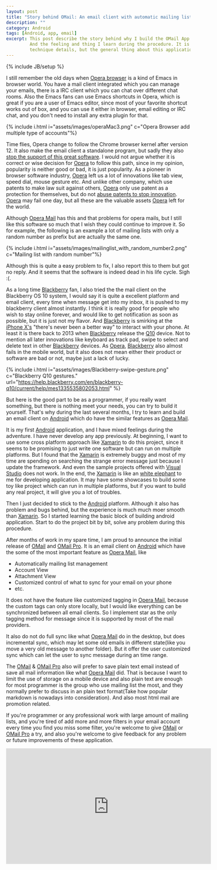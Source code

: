 ```yaml
---
layout: post
title: "Story behind OMail: An email client with automatic mailing list management on Android"
description: ""
category: Android
tags: [Android, app, email]
excerpt: This post describe the story behind why I build the OMail App on Android.
         And the feeling and thing I learn during the procedure. It is not about
         technique details, but the general thing about this application.
---
```

{% include JB/setup %}

I still remember the old days when [Opera browser][8] is a kind of Emacs in
browser world. You have a mail client integrated which you can manage your
emails, there is a IRC client which you can chat over different chat rooms.
Also the Emacs fans can use Emacs shortcuts in Opera, which is great if you
are a user of Emacs editor, since most of your favorite shortcut works out
of box, and you can use it either in browser, email editing or IRC chat, and
you don't need to install any extra plugin for that.


{% include i.html i="assets/images/operaMac3.png" c="Opera Browser add multiple type of accounts"%}


Time flies, Opera change to follow the Chrome browser kernel after version 12.
It also make the email client a standalone program, but sadly they also
[stop the support of this great software][1]. I would not argue whether it is
correct or wise decision for [Opera][8] to follow this path, since in my
opinion, popularity is neither good or bad, it is just popularity. As a pioneer
in browser software industry, [Opera][8] left us a lot of innovations like tab
view, speed dial, mouse gesture etc. And unlike other company, which use patents
to make law suit against others, [Opera][8] only use patent as a protection for
themselves, but do not [abuse patents to stop innovation][9]. [Opera][8] may
fail one day, but all these are the valuable assets [Opera][8] left for the
world.

Although [Opera Mail][1] has this and that problems for opera mails, but I still
like this software so much that I wish they could continue to improve it. 
So for example, the following is an example a lot of mailing lists with only 
a random number as prefix but are actually the same one.

{% include i.html i="assets/images/mailinglist_with_random_number2.png" c="Mailing list with random number"%}

Although this is quite a easy problem to fix, I also report this to them but got
no reply. And it seems that the software is indeed dead in his life cycle. Sigh :(.

As a long time [Blackberry](10) fan, I also tried the the mail client on the 
Blackberry OS 10 system, I would say it is quite a excellent platform and email
client, every time when message get into my inbox, it is pushed to my blackberry
client almost instantly. I think it is really good for people who wish to 
stay online forever, and would like to get notification as soon as possible,
but it is just not my flavor. And [Blackberry](10) is smirking at the 
[iPhone X's](11) "there's never been a better way" to interact with your phone.
At least it is there back to 2013 when [Blackberry](10) release the [Q10][12]
device. Not to mention all later innovations like keyboard as track pad, swipe
to select and delete text in other [Blackberry](10) devices. As [Opera][8],
[Blackberry](10) also almost fails in the mobile world, but it also does not 
mean either their product or software are bad or not, maybe just a lack of 
lucky.

{% include i.html i="assets/images/Blackberry-swipe-gesture.png" c="Blackberry Q10 gestures." url="https://help.blackberry.com/en/blackberry-q10/current/help/mes1335535802053.html" %}



But here is the good part to be as a programmer, if you really want something,
but there is nothing meet your needs, you can try to build it yourself. That's
why during the last several months, I try to learn and build an email client on
[Android][2] which do have the similar features as [Opera Mail][1].

It is my first [Android][2] application, and I have mixed feelings during the
adventure. I have never develop any app previously. At beginning, I want to use
some cross platform approach like [Xamarin][3] to do this project, since it
seems to be promising to just write one software but can run on multiple
platforms. But I found that the [Xamarin][3] is extremely buggy and most of my
time are spending on searching the strange error message just because I update
the framework. And even the sample projects offered with [Visual Studio][4] does
not work. In the end, the [Xamarin][3] is like an [white elephant][5] to me for
developing application. It may have some showcases to build some toy like
project which can run in multiple platforms, but if you want to build any real
project, it will give you a lot of troubles.

Then I just decided to stick to the [Android][2] platform. Although it also has
problem and bugs behind, but the experience is much much moer smooth than [Xamarin][3].
So I started learning the basic block of building android application. Start to do 
the project bit by bit, solve any problem during this procedure.

After months of work in my spare time, I am proud to announce the initial
release of [OMail][6] and [OMail Pro][7]. It is an email client on [Android][2]
which have the some of the most important feature as [Opera Mail][1], like

- Automatically mailing list management
- Account View
- Attachment View
- Customized control of what to sync for your email on your phone
- etc.

It does not have the feature like customized tagging in [Opera Mail][1], 
because the custom tags can only store locally, but I would like everything can be
synchronized between all email clients. So I implement star as the only tagging
method for message since it is supported by most of the mail providers.

It also do not do full sync like what [Opera Mail][1] do in the desktop, but
does incremental sync, which may let some old emails in different state(like you move a very old message to another folder). But it offer the user customized
sync which can let the user to sync message during an time range.

The [OMail][6] & [OMail Pro][7] also will prefer to save plain text email
instead of save all mail information like what [Opera Mail][1] did. That is
because I want to limit the use of storage on a mobile device and also plain
text are enough for most programmer is the group who use mailing list the most,
and they normally prefer to discuss in an plain text format(Take how popular
markdown is nowadays into consideration). And also most html mail are promotion
related.

If you're programmer or any professional work with large amount of mailing
lists, and you're tired of add more and more filters in your email account
every time you find you miss some filter, you're welcome to give [OMail][6]
or [OMail Pro][7] a try, and also you're welcome to give feedback for any
problem or future improvements of these application.

<iframe width="560" height="315" src="https://www.youtube.com/embed/zWoh1Dqq6-Y" frameborder="0" allowfullscreen></iframe>

[1]: https://en.wikipedia.org/wiki/Opera_Mail
[2]: https://www.android.com/
[3]: https://en.wikipedia.org/wiki/Xamarin
[4]: https://visualstudio.microsoft.com/
[5]: https://en.wikipedia.org/wiki/White_elephant
[6]: https://play.google.com/store/apps/details?id=com.m00nlight.omail
[7]: https://play.google.com/store/apps/details?id=com.m00nlight.omail_pro
[8]: https://www.opera.com/
[9]: http://en.swpat.org/wiki/Opera_Software
[10]: https://www.blackberry.com/en
[11]: https://en.wikipedia.org/wiki/IPhone_X
[12]: https://en.wikipedia.org/wiki/BlackBerry_Q10

